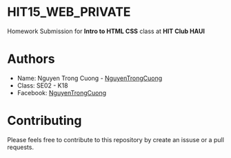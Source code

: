 # HIT15_WEB_PRIVATE
Homework Submission for **Intro to HTML CSS** class at **HIT Club HAUI**

# Authors
- Name: Nguyen Trong Cuong - [NguyenTrongCuong](https://github.com/Cuonq2912)
- Class: SE02 - K18
- Facebook: [NguyenTrongCuong](https://www.facebook.com/profile.php?id=100050976586881&sk=about&locale=vi_VN)

# Contributing
Please feels free to contribute to this repository by create an issuse or a pull requests.
